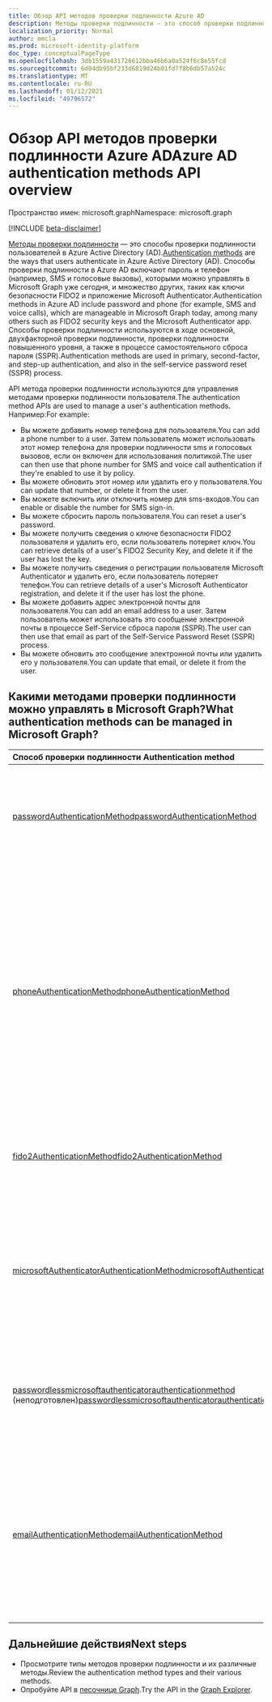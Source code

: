 ```yaml
---
title: Обзор API методов проверки подлинности Azure AD
description: Методы проверки подлинности — это способ проверки подлинности пользователей в Azure AD.
localization_priority: Normal
author: mmcla
ms.prod: microsoft-identity-platform
doc_type: conceptualPageType
ms.openlocfilehash: 3db1559a431726612bba46b6a0a524f6c8e55fcd
ms.sourcegitcommit: 6d04db95bf233d6819d24b01fd7f8b6db57a524c
ms.translationtype: MT
ms.contentlocale: ru-RU
ms.lasthandoff: 01/12/2021
ms.locfileid: "49796572"
---
```

# <a name="azure-ad-authentication-methods-api-overview"></a><span data-ttu-id="05f7d-103">Обзор API методов проверки подлинности Azure AD</span><span class="sxs-lookup"><span data-stu-id="05f7d-103">Azure AD authentication methods API overview</span></span>

<span data-ttu-id="05f7d-104">Пространство имен: microsoft.graph</span><span class="sxs-lookup"><span data-stu-id="05f7d-104">Namespace: microsoft.graph</span></span>

[!INCLUDE [beta-disclaimer](../../includes/beta-disclaimer.md)]

<span data-ttu-id="05f7d-105">[Методы проверки подлинности](/azure/active-directory/authentication/concept-authentication-methods) — это способы проверки подлинности пользователей в Azure Active Directory (AD).</span><span class="sxs-lookup"><span data-stu-id="05f7d-105">[Authentication methods](/azure/active-directory/authentication/concept-authentication-methods) are the ways that users authenticate in Azure Active Directory (AD).</span></span> <span data-ttu-id="05f7d-106">Способы проверки подлинности в Azure AD включают пароль и телефон (например, SMS и голосовые вызовы), которыми можно управлять в Microsoft Graph уже сегодня, и множество других, таких как ключи безопасности FIDO2 и приложение Microsoft Authenticator.</span><span class="sxs-lookup"><span data-stu-id="05f7d-106">Authentication methods in Azure AD include password and phone (for example, SMS and voice calls), which are manageable in Microsoft Graph today, among many others such as FIDO2 security keys and the Microsoft Authenticator app.</span></span> <span data-ttu-id="05f7d-107">Способы проверки подлинности используются в ходе основной, двухфакторной проверки подлинности, проверки подлинности повышенного уровня, а также в процессе самостоятельного сброса пароля (SSPR).</span><span class="sxs-lookup"><span data-stu-id="05f7d-107">Authentication methods are used in primary, second-factor, and step-up authentication, and also in the self-service password reset (SSPR) process.</span></span>

<span data-ttu-id="05f7d-108">API метода проверки подлинности используются для управления методами проверки подлинности пользователя.</span><span class="sxs-lookup"><span data-stu-id="05f7d-108">The authentication method APIs are used to manage a user's authentication methods.</span></span> <span data-ttu-id="05f7d-109">Например:</span><span class="sxs-lookup"><span data-stu-id="05f7d-109">For example:</span></span>

* <span data-ttu-id="05f7d-110">Вы можете добавить номер телефона для пользователя.</span><span class="sxs-lookup"><span data-stu-id="05f7d-110">You can add a phone number to a user.</span></span> <span data-ttu-id="05f7d-111">Затем пользователь может использовать этот номер телефона для проверки подлинности sms и голосовых вызовов, если он включен для использования политикой.</span><span class="sxs-lookup"><span data-stu-id="05f7d-111">The user can then use that phone number for SMS and voice call authentication if they're enabled to use it by policy.</span></span>
* <span data-ttu-id="05f7d-112">Вы можете обновить этот номер или удалить его у пользователя.</span><span class="sxs-lookup"><span data-stu-id="05f7d-112">You can update that number, or delete it from the user.</span></span>
* <span data-ttu-id="05f7d-113">Вы можете включить или отключить номер для sms-входов.</span><span class="sxs-lookup"><span data-stu-id="05f7d-113">You can enable or disable the number for SMS sign-in.</span></span>
* <span data-ttu-id="05f7d-114">Вы можете сбросить пароль пользователя.</span><span class="sxs-lookup"><span data-stu-id="05f7d-114">You can reset a user's password.</span></span>
* <span data-ttu-id="05f7d-115">Вы можете получить сведения о ключе безопасности FIDO2 пользователя и удалить его, если пользователь потеряет ключ.</span><span class="sxs-lookup"><span data-stu-id="05f7d-115">You can retrieve details of a user's FIDO2 Security Key, and delete it if the user has lost the key.</span></span>
* <span data-ttu-id="05f7d-116">Вы можете получить сведения о регистрации пользователя Microsoft Authenticator и удалить его, если пользователь потеряет телефон.</span><span class="sxs-lookup"><span data-stu-id="05f7d-116">You can retrieve details of a user's Microsoft Authenticator registration, and delete it if the user has lost the phone.</span></span>
* <span data-ttu-id="05f7d-117">Вы можете добавить адрес электронной почты для пользователя.</span><span class="sxs-lookup"><span data-stu-id="05f7d-117">You can add an email address to a user.</span></span> <span data-ttu-id="05f7d-118">Затем пользователь может использовать это сообщение электронной почты в процессе Self-Service сброса пароля (SSPR).</span><span class="sxs-lookup"><span data-stu-id="05f7d-118">The user can then use that email as part of the Self-Service Password Reset (SSPR) process.</span></span>
* <span data-ttu-id="05f7d-119">Вы можете обновить это сообщение электронной почты или удалить его у пользователя.</span><span class="sxs-lookup"><span data-stu-id="05f7d-119">You can update that email, or delete it from the user.</span></span>

## <a name="what-authentication-methods-can-be-managed-in-microsoft-graph"></a><span data-ttu-id="05f7d-120">Какими методами проверки подлинности можно управлять в Microsoft Graph?</span><span class="sxs-lookup"><span data-stu-id="05f7d-120">What authentication methods can be managed in Microsoft Graph?</span></span>

|<span data-ttu-id="05f7d-121">Способ проверки подлинности </span><span class="sxs-lookup"><span data-stu-id="05f7d-121">Authentication method</span></span>       | <span data-ttu-id="05f7d-122">Описание</span><span class="sxs-lookup"><span data-stu-id="05f7d-122">Description</span></span> |<span data-ttu-id="05f7d-123">Примеры</span><span class="sxs-lookup"><span data-stu-id="05f7d-123">Examples</span></span>     |
|:---------------------------|:------------|:------------|
|[<span data-ttu-id="05f7d-124">passwordAuthenticationMethod</span><span class="sxs-lookup"><span data-stu-id="05f7d-124">passwordAuthenticationMethod</span></span>](passwordauthenticationmethod.md)| <span data-ttu-id="05f7d-125">Пароль в настоящее время является основным методом проверки подлинности по умолчанию в Azure AD.</span><span class="sxs-lookup"><span data-stu-id="05f7d-125">A password is currently the default primary authentication method in Azure AD.</span></span>|<span data-ttu-id="05f7d-126">сбросить пароль пользователя.</span><span class="sxs-lookup"><span data-stu-id="05f7d-126">Reset a user's password</span></span>|
|[<span data-ttu-id="05f7d-127">phoneAuthenticationMethod</span><span class="sxs-lookup"><span data-stu-id="05f7d-127">phoneAuthenticationMethod</span></span>](phoneauthenticationmethod.md)|<span data-ttu-id="05f7d-128">Пользователь может использовать телефон для проверки подлинности с помощью [SMS](/azure/active-directory/authentication/concept-authentication-methods#phone-options) или голосовых вызовов (разрешено политикой).</span><span class="sxs-lookup"><span data-stu-id="05f7d-128">A phone can be used by a user to authenticate using [SMS or voice calls](/azure/active-directory/authentication/concept-authentication-methods#phone-options) (as allowed by policy).</span></span>|<span data-ttu-id="05f7d-129">См. телефонные номера для проверки подлинности пользователя.</span><span class="sxs-lookup"><span data-stu-id="05f7d-129">See a user's authentication phone numbers.</span></span> <span data-ttu-id="05f7d-130">Добавление, обновление или удаление номера телефона для пользователя.</span><span class="sxs-lookup"><span data-stu-id="05f7d-130">Add, update, or remove a phone number to a user.</span></span> <span data-ttu-id="05f7d-131">Включить или отключить основной мобильный телефон для sms-входов.</span><span class="sxs-lookup"><span data-stu-id="05f7d-131">Enable or disable a primary mobile phone for SMS sign-in.</span></span>|
|[<span data-ttu-id="05f7d-132">fido2AuthenticationMethod</span><span class="sxs-lookup"><span data-stu-id="05f7d-132">fido2AuthenticationMethod</span></span>](fido2authenticationmethod.md)|<span data-ttu-id="05f7d-133">Пользователь может использовать ключ безопасности FIDO2 для входов в Azure AD.</span><span class="sxs-lookup"><span data-stu-id="05f7d-133">A FIDO2 Security Key can be used by a user to sign in to Azure AD.</span></span>|<span data-ttu-id="05f7d-134">Удаление утерянного ключа безопасности FIDO2.</span><span class="sxs-lookup"><span data-stu-id="05f7d-134">Delete a lost FIDO2 Security Key.</span></span>|
|[<span data-ttu-id="05f7d-135">microsoftAuthenticatorAuthenticationMethod</span><span class="sxs-lookup"><span data-stu-id="05f7d-135">microsoftAuthenticatorAuthenticationMethod</span></span>](microsoftauthenticatorauthenticationmethod.md)|<span data-ttu-id="05f7d-136">Пользователь может использовать Microsoft Authenticator для выполнения многофакторной проверки подлинности в Azure AD</span><span class="sxs-lookup"><span data-stu-id="05f7d-136">Microsoft Authenticator can be used by a user to sign in or perform multi-factor authentication to Azure AD</span></span>|<span data-ttu-id="05f7d-137">Удаление метода проверки подлинности Microsoft Authenticator.</span><span class="sxs-lookup"><span data-stu-id="05f7d-137">Delete a Microsoft Authenticator authentication method.</span></span>|
|<span data-ttu-id="05f7d-138">[passwordlessmicrosoftauthenticatorauthenticationmethod](passwordlessmicrosoftauthenticatorauthenticationmethod.md) (неподготовлен)</span><span class="sxs-lookup"><span data-stu-id="05f7d-138">[passwordlessmicrosoftauthenticatorauthenticationmethod](passwordlessmicrosoftauthenticatorauthenticationmethod.md) (deprecated)</span></span>|<span data-ttu-id="05f7d-139">Пользователь может войти в Azure AD с помощью microsoft Authenticator Phone Sign-in</span><span class="sxs-lookup"><span data-stu-id="05f7d-139">Microsoft Authenticator Passwordless Phone Sign-in can be used by a user to sign in to Azure AD</span></span>|<span data-ttu-id="05f7d-140">Удаление метода проверки подлинности для телефона без пароля.</span><span class="sxs-lookup"><span data-stu-id="05f7d-140">Delete a Passwordless Phone Sign-in authentication method.</span></span>|
|[<span data-ttu-id="05f7d-141">emailAuthenticationMethod</span><span class="sxs-lookup"><span data-stu-id="05f7d-141">emailAuthenticationMethod</span></span>](emailauthenticationmethod.md)|<span data-ttu-id="05f7d-142">Адрес электронной почты может быть пользователем в рамках процесса Self-Service сброса пароля (SSPR).</span><span class="sxs-lookup"><span data-stu-id="05f7d-142">An email address can be user by a user as part of the Self-Service Password Reset (SSPR) process.</span></span>|<span data-ttu-id="05f7d-143">См. адрес электронной почты для проверки подлинности пользователя.</span><span class="sxs-lookup"><span data-stu-id="05f7d-143">See a user's authentication email address.</span></span> <span data-ttu-id="05f7d-144">Добавление, обновление или удаление адреса электронной почты для пользователя.</span><span class="sxs-lookup"><span data-stu-id="05f7d-144">Add, update, or remove an email address to a user.</span></span>|

## <a name="next-steps"></a><span data-ttu-id="05f7d-145">Дальнейшие действия</span><span class="sxs-lookup"><span data-stu-id="05f7d-145">Next steps</span></span>

* <span data-ttu-id="05f7d-146">Просмотрите типы методов проверки подлинности и их различные методы.</span><span class="sxs-lookup"><span data-stu-id="05f7d-146">Review the authentication method types and their various methods.</span></span>
* <span data-ttu-id="05f7d-147">Опробуйте API в [песочнице Graph](https://developer.microsoft.com/graph/graph-explorer).</span><span class="sxs-lookup"><span data-stu-id="05f7d-147">Try the API in the [Graph Explorer](https://developer.microsoft.com/graph/graph-explorer).</span></span>